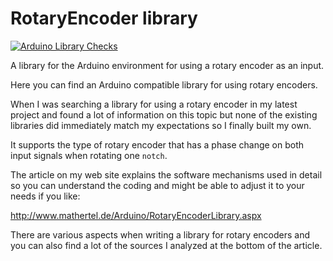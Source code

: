 # RotaryEncoder library

[![Arduino Library Checks](https://github.com/mathertel/RotaryEncoder/actions/workflows/arduino-checks.yml/badge.svg)](https://github.com/mathertel/RotaryEncoder/actions/workflows/arduino-checks.yml)

A library for the Arduino environment for using a rotary encoder as an input.

Here you can find an Arduino compatible library for using rotary encoders.

When I was searching a library for using a rotary encoder in my latest project and found a lot of information on this topic but none of the existing libraries did immediately match my expectations so I finally built my own. 

It supports the type of rotary encoder that has a phase change on both input signals when rotating one `notch`.

The article on my web site explains the software mechanisms used in detail so you can understand
the coding and might be able to adjust it to your needs if you like:

<http://www.mathertel.de/Arduino/RotaryEncoderLibrary.aspx>

There are various aspects when writing a library for rotary encoders and you can also find a lot of the sources I analyzed at the bottom of the article. 
